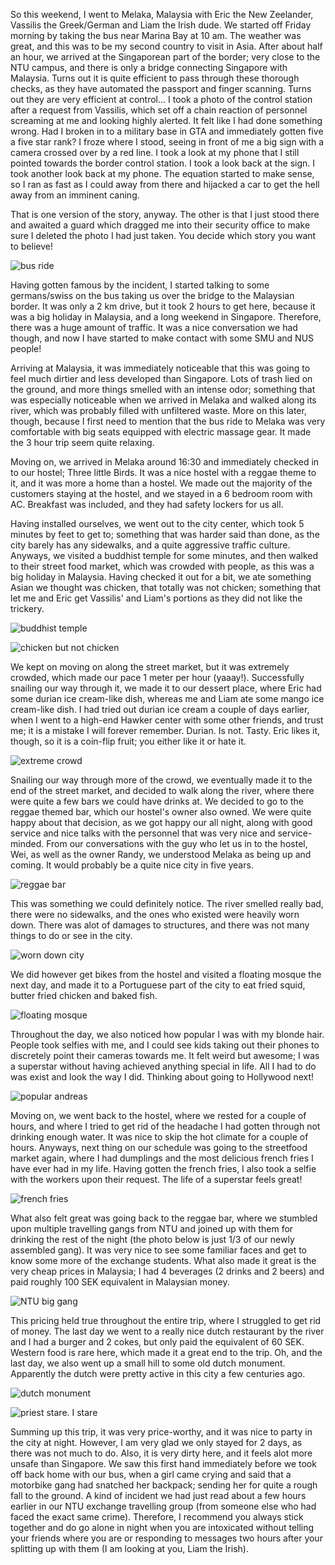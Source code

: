 


So this weekend, I went to Melaka, Malaysia with Eric the New Zeelander, Vassilis the Greek/German and Liam the Irish dude. We started off Friday morning by taking the bus near Marina Bay at 10 am. The weather was great, and this was to be my second country to visit in Asia. After about half an hour, we arrived at the Singaporean part of the border; very close to the NTU campus, and there is only a bridge connecting Singapore with Malaysia. Turns out it is quite efficient to pass through these thorough checks, as they have automated the passport and finger scanning. Turns out they are very efficient at control... I took a photo of the control station after a request from Vassilis, which set off a chain reaction of personnel screaming at me and looking highly alerted. It felt like I had done something wrong. Had I broken in to a military base in GTA and immediately gotten five a five star rank? I froze where I stood, seeing in front of me a big sign with a camera crossed over by a red line. I took a look at my phone that I still pointed towards the border control station. I took a look back at the sign. I took another look back at my phone. The equation started to make sense, so I ran as fast as I could away from there and hijacked a car to get the hell away from an imminent caning.

That is one version of the story, anyway. The other is that I just stood there and awaited a guard which dragged me into their security office to make sure I deleted the photo I had just taken. You decide which story you want to believe!

![bus ride](https://lh3.googleusercontent.com/42vA1kRdV-3Ir44V2yYZpJMlWiqYOyKHy83LMsbVrw83ToogyuocTvwJY0cmniqTRm92jKcnYayza_KFCSfmFGH6jLZFPcNDLnvwnVpneXXVPcM1Zozlkoie9fgKh726xPax3nBxLw)

Having gotten famous by the incident, I started talking to some germans/swiss on the bus taking us over the bridge to the Malaysian border. It was only a 2 km drive, but it took 2 hours to get here, because it was a big holiday in Malaysia, and a long weekend in Singapore. Therefore, there was a huge amount of traffic. It was a nice conversation we had though, and now I have started to make contact with some SMU and NUS people!

Arriving at Malaysia, it was immediately noticeable that this was going to feel much dirtier and less developed than Singapore. Lots of trash lied on the ground, and more things smelled with an intense odor; something that was especially noticeable when we arrived in Melaka and walked along its river, which was probably filled with unfiltered waste. More on this later, though, because I first need to mention that the bus ride to Melaka was very comfortable with big seats equipped with electric massage gear. It made the 3 hour trip seem quite relaxing.

Moving on, we arrived in Melaka around 16:30 and immediately checked in to our hostel; Three little Birds. It was a nice hostel with a reggae theme to it, and it was more a home than a hostel. We made out the majority of the customers staying at the hostel, and we stayed in a 6 bedroom room with AC. Breakfast was included, and they had safety lockers for us all.

Having installed ourselves, we went out to the city center, which took 5 minutes by feet to get to; something that was harder said than done, as the city barely has any sidewalks, and a quite aggressive traffic culture. Anyways, we visited a buddhist temple for some minutes, and then walked to their street food market, which was crowded with people, as this was a big holiday in Malaysia. Having checked it out for a bit, we ate something Asian we thought was chicken, that totally was not chicken; something that let me and Eric get Vassilis' and Liam's portions as they did not like the trickery.

![buddhist temple](https://lh3.googleusercontent.com/6Abmas-VqKsJCKy7tVfGTsfpWGovRzBa6MPnG1TfDCV0AGeomuz26n3p1UozDSnwnxIj2tT-_2mhLqrRPlv22G5gIWD4yC5T7NbqdjuCNw-U1I7LGjIv2qt6JEMPRFV0l6edgCmkww)

![chicken but not chicken](https://lh3.googleusercontent.com/Lc2boMPgDy-Rh3MyiNpbRap-lfRK9KpGTrAzyQgSU3os3ErH8B4XbtUaWpm8c88DoizulYVLfPPJDr0SzORMpH4uTKeozWXrawZCrrm82gALWtV_hMw6oxnJaQuQBF5zQ1efafIJcA)

We kept on moving on along the street market, but it was extremely crowded, which made our pace 1 meter per hour (yaaay!). Successfully snailing our way through it, we made it to our dessert place, where Eric had some durian ice cream-like dish, whereas me and Liam ate some mango ice cream-like dish. I had tried out durian ice cream a couple of days earlier, when I went to a high-end Hawker center with some other friends, and trust me; it is a mistake I will forever remember. Durian. Is not. Tasty. Eric likes it, though, so it is a coin-flip fruit; you either like it or hate it.

![extreme crowd](https://lh3.googleusercontent.com/bjPq3uF-uEI1G3RuSSp542XhJwS1d95UqjQo_FB0YKjmFIZpk0Dq4P-4A8WbQHMvDOoGPYW-5VNYeAT2gkPlaiRioRd9sVErZg9dF13kij7ycIUsv8tSs4uPYolNuvxzSOqvW3dyOQ)

Snailing our way through more of the crowd, we eventually made it to the end of the street market, and decided to walk along the river, where there were quite a few bars we could have drinks at. We decided to go to the reggae themed bar, which our hostel's owner also owned. We were quite happy about that decision, as we got happy our all night, along with good service and nice talks with the personnel that was very nice and service-minded. From our conversations with the guy who let us in to the hostel, Wei, as well as the owner Randy, we understood Melaka as being up and coming. It would probably be a quite nice city in five years.

![reggae bar](https://lh3.googleusercontent.com/fJH2VNQdHVZAWzmkneEJ7L6FKEixy_ZSN2OvuRuM5pRj-ERL_q74e3LhNtumpDPATIoasaVCe7bI1Wcf9qMPrJ3_U886Vns5JlnBMByGcneOPavohCVByKs_zYUJ8pzZkkLS-Ass2g)

This was something we could definitely notice. The river smelled really bad, there were no sidewalks, and the ones who existed were  heavily worn down. There was alot of damages to structures, and there was not many things to do or see in the city.

![worn down city](https://lh3.googleusercontent.com/8YMPvlrC22m2Jrixfb5rVOPLXPiKF8Cic35xbaouLgQauqlKmv6SHKkJx3xi87BHpJygwum35wlqGJug2Lu0FXWHoxddjebmCWT8g1SzitZtjEKc1etNtD_rPva2DtVbkR5s5Atbpw)

We did however get bikes from the hostel and visited a floating mosque the next day, and made it to a Portuguese part of the city to eat fried squid, butter fried chicken and baked fish.

![floating mosque](https://lh3.googleusercontent.com/WhrHvJybFITaZ1QHdVZ03dvyXD8U3t54iWUpv877Xr_egu1XJY2xELvie6xot65cHK1op-dzMdHHHzITUVy0ZrbRJpMbJVJxCgEbpNet-d75kSPbKlFN7b-ni82ajbCXpVXsu0hxKA)

Throughout the day, we also noticed how popular I was with my blonde hair. People took selfies with me, and I could see kids taking out their phones to discretely point their cameras towards me. It felt weird but awesome; I was a superstar without having achieved anything special in life. All I had to do was exist and look the way I did. Thinking about going to Hollywood next!

![popular andreas](https://lh3.googleusercontent.com/5wn06Rkl1du1LRScQCVz5zJI0Vy5_-KWoTy-O5oTTiGJ4YDkcjB0Egz0lJ6ZRt3kZrcIiryOG_-n9Cm-ruYyetfy4GCRRKL71inUypPddWM8cG8jw4eN3KBYComVyRKOo4l51pVPLQ)

Moving on, we went back to the hostel, where we rested for a couple of hours, and where I tried to get rid of the headache I had gotten through not drinking enough water. It was nice to skip the hot climate for a couple of hours. Anyways, next thing on our schedule was going to the streetfood market again, where I had dumplings and the most delicious french fries I have ever had in my life. Having gotten the french fries, I also took a selfie with the workers upon their request. The life of a superstar feels great!

![french fries](https://lh3.googleusercontent.com/IqE_-pY0zkIrCdNsTO2hnanSCdLf8CpFYq_PB1l_QcMQ4OROar_dBIR2gxbPsZB577ocdplxamom_tYeqFdZBXJfxRHUoXu8ERebdFVqMgSM0Kpt3PudZHDvMab21stUYjunmMKKfQ)

What also felt great was going back to the reggae bar, where we stumbled upon multiple travelling gangs from NTU and joined up with them for drinking the rest of the night (the photo below is just 1/3 of our newly assembled gang). It was very nice to see some familiar faces and get to know some more of the exchange students. What also made it great is the very cheap prices in Malaysia; I had 4 beverages (2 drinks and 2 beers) and paid roughly 100 SEK equivalent in Malaysian money.

![NTU big gang](https://lh3.googleusercontent.com/qyat3lme85zlfSnrS3Wp2fO9d1uy46KzL2aMmtQIzUo3_BPpOOC5lR1WzyGMjh443Ov1S8O8wlJeYCJb84sUNqQj1zFfycPYT8CbatOVUVFviLECpOuNJTrRNoNJesVphGDam3pgNw)

This pricing held true throughout the entire trip, where I struggled to get rid of money. The last day we went to a really nice dutch restaurant by the river and I had a burger and 2 cokes, but only paid the equivalent of 60 SEK. Western food is rare here, which made it a great end to the trip. Oh, and the last day, we also went up a small hill to some old dutch monument. Apparently the dutch were pretty active in this city a few centuries ago.

![dutch monument](https://lh3.googleusercontent.com/CCkmaqwyM5hhYj0wMych7MBiloyUSkLhAB5NY8mc3OUfoTxC3kgttXjt1VeugDiv8VP2Aj4IJ7WLuZpYwcJ72SjKawNju6p6utaE7phG4lPI1dBlL6yxeRuzSkjFdvUQzq13avWlkg)

![priest stare. I stare](https://lh3.googleusercontent.com/5Meu2zsH1oVbt4cdU6E8vIbnIaK8lS1FN-MhPZbHHWQyM7USOBYEMnoZv1KemZzWjnOfVf4qT_qWothEa2wS7qifxtO2ILXZgpD-uWqKdIuGnTGREce40qjUbqYgZIMTe_3uN-dMGA)

Summing up this trip, it was very price-worthy, and it was nice to party in the city at night. However, I am very glad we only stayed for 2 days, as there was not much to do. Also, it is very dirty here, and it feels alot more unsafe than Singapore. We saw this first hand immediately before we took off back home with our bus, when a girl came crying and said that a motorbike gang had snatched her backpack; sending her for quite a rough fall to the ground. A kind of incident we had just read about a few hours earlier in our NTU exchange travelling group (from someone else who had faced the exact same crime). Therefore, I recommend you always stick together and do go alone in night when you are intoxicated without telling your friends where you are or responding to messages two hours after your splitting up with them (I am looking at you, Liam the Irish).
